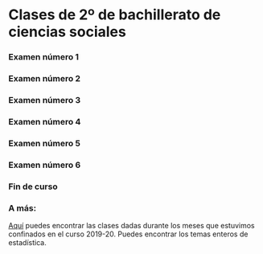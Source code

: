 # Clases de 2º de bachillerato de ciencias sociales
### Examen número 1

### Examen número 2


### Examen número 3

### Examen número 4

### Examen número 5

### Examen número 6


### Fin de curso


### A más:

[Aquí](../confinamiento/BS2/README.md) puedes encontrar las clases dadas
durante los meses que estuvimos confinados en el curso 2019-20. Puedes
encontrar los temas enteros de estadística.




